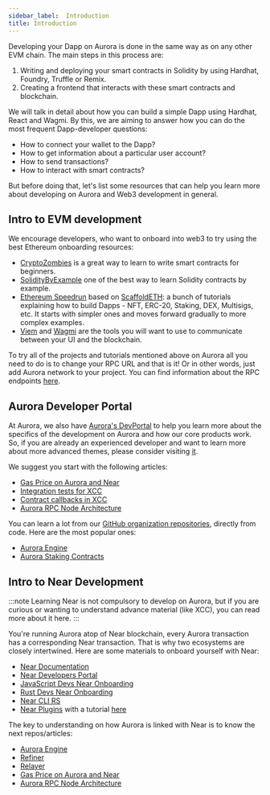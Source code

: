 ```yaml
---
sidebar_label: 	Introduction
title: Introduction
---
```


Developing your Dapp on Aurora is done in the same way as on any other EVM chain. The main steps in this process are:

1. Writing and deploying your smart contracts in Solidity by using Hardhat, Foundry, Truffle or Remix.
2. Creating a frontend that interacts with these smart contracts and blockchain.

We will talk in detail about how you can build a simple Dapp using Hardhat, React and Wagmi. By this, we are aiming to answer how you can do the most frequent Dapp-developer questions:

- How to connect your wallet to the Dapp?
- How to get information about a particular user account?
- How to send transactions?
- How to interact with smart contracts?

But before doing that, let's list some resources that can help you learn more about developing on Aurora and Web3 development in general.

## Intro to EVM development

We encourage developers, who want to onboard into web3 to try using the best Ethereum onboarding resources:

- [CryptoZombies](https://cryptozombies.io/) is a great way to learn to write smart contracts for beginners.
- [SolidityByExample](https://solidity-by-example.org/) one of the best way to learn Solidity contracts by example.
- [Ethereum Speedrun](https://speedrunethereum.com/) based on [ScaffoldETH](https://scaffoldeth.io/):
a bunch of tutorials explaining how to build Dapps - NFT, ERC-20, Staking, DEX, Multisigs, etc. It starts with simpler ones and moves forward gradually to more complex examples.
- [Viem](https://viem.sh/docs/introduction) and [Wagmi](https://wagmi.sh/react/why) are the tools you will want to use to communicate between your UI and the blockchain.

To try all of the projects and tutorials mentioned above on Aurora all you need to do is to change your RPC URL and that is it!
Or in other words, just add Aurora network to your project. You can find information about the RPC endpoints [here](/dev-reference/network-endpoints).

## Aurora Developer Portal

At Aurora, we also have [Aurora's DevPortal](https://dev.aurora.dev/) to help you learn more about the specifics of the development on Aurora and how our core products work.
So, if you are already an experienced developer and want to learn more about more advanced themes, please consider visiting [it](https://dev.aurora.dev/).

 We suggest you start with the following articles:

- [Gas Price on Aurora and Near](https://dev.aurora.dev/posts/evm-gas-near-gas-on-aurora)
- [Integration tests for XCC](https://dev.aurora.dev/posts/communication-from-aurora-to-near-local-testing)
- [Contract callbacks in XCC](https://dev.aurora.dev/posts/contract-callbacks-in-xcc)
- [Aurora RPC Node Architecture](https://dev.aurora.dev/posts/spinning-up-your-own-aurora-node)

You can learn a lot from our [GitHub organization repositories](https://github.com/aurora-is-near), directly from code. Here are the most popular ones:

- [Aurora Engine](https://github.com/aurora-is-near/aurora-engine/)
- [Aurora Staking Contracts](https://github.com/aurora-is-near/aurora-staking-contracts/tree/main/docs)

## Intro to Near Development

:::note
Learning Near is not compulsory to develop on Aurora, but if you are curious or wanting to understand advance material (like XCC), you can read more about it here.
:::

You're running Aurora atop of Near blockchain, every Aurora transaction has a corresponding Near transaction.
That is why two ecosystems are closely intertwined. Here are some materials to onboard yourself with Near:

- [Near Documentation](https://docs.near.org/)
- [Near Developers Portal](https://pages.near.org/developers/)
- [JavaScript Devs Near Onboarding](https://docs.near.org/build/web3-apps/quickstart)
- [Rust Devs Near Onboarding](https://docs.near.org/sdk/rust/introduction)
- [Near CLI RS](https://github.com/near/near-cli-rs)
- [Near Plugins](https://github.com/Near-One/near-plugins) with a tutorial [here](https://dev.aurora.dev/posts/plugins-for-smart-contract-devs-building-on-near)

The key to understanding on how Aurora is linked with Near is to know the next repos/articles:

- [Aurora Engine](https://github.com/aurora-is-near/aurora-engine/)
- [Refiner](https://github.com/aurora-is-near/borealis-engine-lib)
- [Relayer](https://github.com/aurora-is-near/relayer2-public)
- [Gas Price on Aurora and Near](https://dev.aurora.dev/posts/evm-gas-near-gas-on-aurora)
- [Aurora RPC Node Architecture](https://dev.aurora.dev/posts/spinning-up-your-own-aurora-node)
